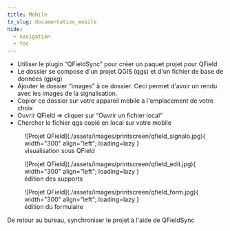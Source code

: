 ```yaml
---
title: Mobile
tx_slug: documentation_mobile
hide:
  - navigation
  - toc
---
```



* Utiliser le plugin “QFieldSync” pour créer un paquet projet pour QField
* Le dossier se compose d'un projet QGIS (qgs) et d'un fichier de base de données (gpkg)
* Ajouter le dossier “images” à ce dossier. Ceci permet d'avoir un rendu avec les images de la signalisation.
* Copier ce dossier sur votre appareil mobile à l'emplacement de votre choix
* Ouvrir QField ⇒ cliquer sur “Ouvrir un fichier local”
* Chercher le fichier qgs copié en local sur votre mobile


<figure markdown>
  ![Projet QField](./assets/images/printscreen/qfield_signalo.jpg){ width="300" align="left"; loading=lazy }
  <figcaption>visualisation sous QField</figcaption>
</figure>
<figure markdown>
  ![Projet QField](./assets/images/printscreen/qfield_edit.jpg){ width="300" align="left"; loading=lazy }
  <figcaption>édition des supports</figcaption>
</figure>
<figure markdown>
  ![Projet QField](./assets/images/printscreen/qfield_form.jpg){ width="300" align="left"; loading=lazy }
  <figcaption>édition du formulaire</figcaption>
</figure>

De retour au bureau, synchroniser le projet à l'aide de QFieldSync
